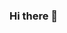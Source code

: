 ### Hi there 👋

<!--
**prathmesh6809/prathmesh6809** is a ✨ _special_ ✨ repository because its `README.md` (this file) appears on your GitHub profile.

Here are some ideas to get you started:

- 🔭 I’m currently working on uses of Data Science in Finance
- 🌱 I’m currently learning DNN, Web 3.0
- 👯 I’m looking to collaborate on all  
- 🤔 I’m looking for help with yes
- 💬 Ask me about ...
- 📫 How to reach me: ...
- 😄 Pronouns: ...
- ⚡ Fun fact: ...
-->

